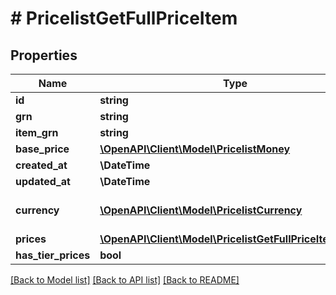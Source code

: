 # # PricelistGetFullPriceItem


## Properties 


Name | Type | Description | Notes
------------ | ------------- | ------------- | -------------
**id**| **string** |   | [optional]
**grn**| **string** |   | [optional]
**item_grn**| **string** |   | [optional]
**base_price**| [**\OpenAPI\Client\Model\PricelistMoney**](PricelistMoney.md) |   | [optional]
**created_at**| **\DateTime** |   | [optional]
**updated_at**| **\DateTime** |   | [optional]
**currency**| [**\OpenAPI\Client\Model\PricelistCurrency**](PricelistCurrency.md) |  for more information please, see Model/PricelistCurrency.php  | [optional]
**prices**| [**\OpenAPI\Client\Model\PricelistGetFullPriceItemPrice[]**](PricelistGetFullPriceItemPrice.md) |   | [optional]
**has_tier_prices**| **bool** |   | [optional]


[[Back to Model list]](../../README.md#models) [[Back to API list]](../../README.md#endpoints) [[Back to README]](../../README.md)

